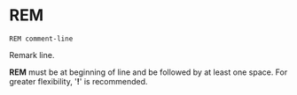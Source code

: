 # REM

`REM comment-line`

Remark line.

**REM** must be at beginning of line and be followed by at least one space. For greater flexibility, '**!**' is recommended.
